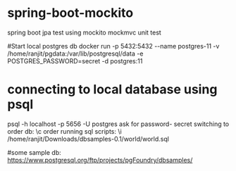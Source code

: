 # spring-boot-mockito
spring boot jpa test using mockito mockmvc unit test

#Start local postgres db
docker run -p 5432:5432 --name postgres-11 -v /home/ranjit/pgdata:/var/lib/postgresql/data -e POSTGRES_PASSWORD=secret -d postgres:11

# connecting to local database using psql
psql -h localhost -p 5656 -U postgres
ask for password- secret
switching to order db:
\c order
running sql scripts:
\i /home/ranjit/Downloads/dbsamples-0.1/world/world.sql

#some sample db:
https://www.postgresql.org/ftp/projects/pgFoundry/dbsamples/
